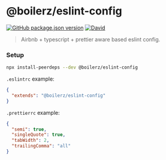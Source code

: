 # @boilerz/eslint-config

[![GitHub package.json version](https://img.shields.io/github/package-json/v/boilerz/eslint-config)](https://www.npmjs.com/package/@boilerz/eslint-config)
[![David](https://david-dm.org/boilerz/eslint-config/repo.svg)](https://david-dm.org/boilerz/eslint-config)

> Airbnb + typescript + prettier aware based eslint config.

### Setup

```bash
npx install-peerdeps --dev @boilerz/eslint-config
```

`.eslintrc` example:
```json
{
  "extends": "@boilerz/eslint-config"
}
```

`.prettierrc` example:
```json
{
  "semi": true,
  "singleQuote": true,
  "tabWidth": 2,
  "trailingComma": "all"
}

```
